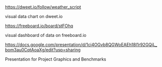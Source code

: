 
https://dweet.io/follow/weather_script   

visual data chart on dweet.io

https://freeboard.io/board/stFOhq      

visual dashboard of data on freeboard.io

https://docs.google.com/presentation/d/1ci4OGvb8QGWoEAEh18I1r92GQjL_bom3au0CqtAoaXg/edit?usp=sharing

Presentation for Project Graphics and Benchmarks

